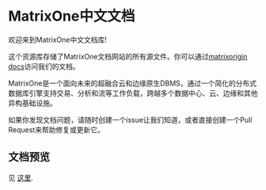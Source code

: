 # MatrixOne中文文档

欢迎来到MatrixOne中文文档库!

这个资源库存储了MatrixOne文档网站的所有源文件。你可以通过[matrixorigin docs](http://docs.matrixorigin.io)访问我们的文档。

MatrixOne是一个面向未来的超融合云和边缘原生DBMS，通过一个简化的分布式数据库引擎支持交易、分析和流等工作负载，跨越多个数据中心、云、边缘和其他异构基础设施。

如果你发现文档问题，请随时创建一个issue让我们知道，或者直接创建一个Pull Request来帮助修复或更新它。

## 文档预览

见 [这里](CONTRIBUTING.md).
